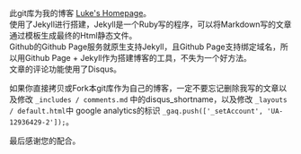 此git库为我的博客  [Luke's Homepage](http://geeklu.com)。   
使用了Jekyll进行搭建，Jekyll是一个Ruby写的程序，可以将Markdown写的文章通过模板生成最终的Html静态文件。   
Github的Github Page服务就原生支持Jekyll，且Github Page支持绑定域名，所以用Github Page + Jekyll作为搭建博客的工具，不失为一个好方法。   
文章的评论功能使用了Disqus。      
   
如果你直接拷贝或Fork本git库作为自己的博客，一定不要忘记删除我写的文章以及修改 `_includes / comments.md` 中的disqus_shortname，以及修改 `_layouts / default.html`中 google analytics的标识  `_gaq.push(['_setAccount', 'UA-12936429-2']);`。   

最后感谢您的配合。   
 
